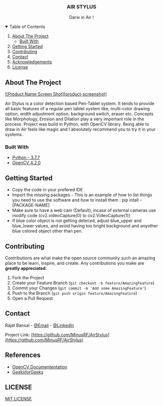 

  <h3 align="center">AIR STYLUS</h3>

  <p align="center">
    Darw in Air !
    <br />
  </p>
</p>



<!-- TABLE OF CONTENTS -->
<details open="open">
  <summary>Table of Contents</summary>
  <ol>
    <li>
      <a href="#about-the-project">About The Project</a>
      <ul>
        <li><a href="#built-with">Built With</a></li>
      </ul>
    </li>
    <li>
      <a href="#getting-started">Getting Started</a>
    </li>
    <li><a href="#contributing">Contributing</a></li> 
    <li><a href="#contact">Contact</a></li>
    <li><a href="#acknowledgements">Acknowledgements</a></li>
     <li><a href="#license">License</a></li>
  </ol>
</details>



<!-- ABOUT THE PROJECT -->
## About The Project

[![Product Name Screen Shot][product-screenshot]](https://github.com/MinusRF/AirStylus/blob/main/Demo-04.png)

Air Stylus is a color detection based Pen-Tablet system. It tends to provide all basic features of a regular pen tablet system like, multi-color drawing option, width adjustment option, background switch, eraser etc. Concepts like Morphology, Erosion and Dilation play a very important role in the process. Project was build in Python, with OpenCV library.  Being able to draw in Air feels like magic and I absolutely recommend you to try it in your systems. 

### Built With

* [Python - 3.7.7](https://www.python.org/)
* [OpenCV 4.2.0](https://opencv.org/)


<!-- GETTING STARTED -->
## Getting Started 

* Copy the code in your prefered IDE
* Import the missing packages - This is an example of how to list things you need to use the software and how to install them :
   pip intall -[PACKAGE-NAME]
* Make sure to have a web cam (Default), incase of external cameras use modify code (cv2.videoCapture(0) to cv2.VideoCapture(1))
* If blue color object is not getting deteced, adjust blue_upper and blue_lower values, and avoid having too bright background and anyother blue colored object other than pen.
  




<!-- CONTRIBUTING -->
## Contributing

Contributions are what make the open source community such an amazing place to be learn, inspire, and create. Any contributions you make are **greatly appreciated**.

1. Fork the Project
2. Create your Feature Branch (`git checkout -b feature/AmazingFeature`)
3. Commit your Changes (`git commit -m 'Add some AmazingFeature'`)
4. Push to the Branch (`git push origin feature/AmazingFeature`)
5. Open a Pull Request



<!-- CONTACT -->
## Contact

Rajat Bansal - [@Email](rajatbansal16111998@gamil.com) - 
[@LinkedIn](https://www.linkedin.com/in/rajat-bansal-829535170)

Project Link: [https://github.com/MinusRF/AirStylus](https://github.com/MinusRF/AirStylus)



<!-- ACKNOWLEDGEMENTS -->
## References
* [OpenCV Documententation](https://www.webpagefx.com/tools/emoji-cheat-sheet)
* [GeeksforGeeks](https://shields.io)

## LICENSE

[MIT LICENSE](LICENSE)




